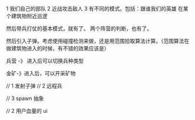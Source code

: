 1 我们自己的部队
2 近战攻击敌人
3 有不同的模式。包括：跟谁我们的英雄 在某个建筑物附近巡逻

然后带兵打仗的基本模式，就有了。
两个阵营的判断，也有了。

然后引入子弹。考虑使用碰撞检测来做，还是用范围拾取算法计算。（范围算法在做建筑物进入的时候，有不错的效果应该是）


兵营 -》 进入后可以切换兵种类型

金矿-》进入后，可以开采矿物



// 1 发射子弹
// 2 远程兵


// 3 spawn 抽象


// 2 用户血量的 ui
